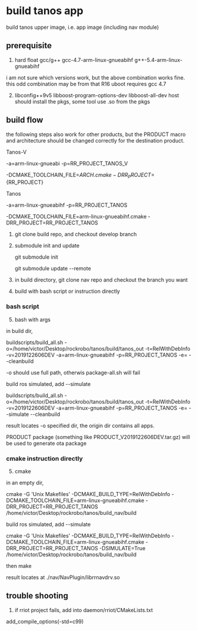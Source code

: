 # build tanos app

build tanos upper image, i.e. app image (including nav module)

## prerequisite
1. hard float gcc/g++
	gcc-4.7-arm-linux-gnueabihf
	g++-5.4-arm-linux-gnueabihf

 i am not sure which versions work, but the above combination works fine.
 this odd combination may be from that R16 uboot requires gcc 4.7

2. libconfig++9v5 libboost-program-options-dev libboost-all-dev
 host should install the pkgs, some tool use .so from the pkgs

## build flow

the following steps also work for other products, but the PRODUCT macro and architecture should be changed correctly for the destination product.

Tanos-V

-a=arm-linux-gnueabi -p=RR_PROJECT_TANOS_V

-DCMAKE_TOOLCHAIN_FILE=${ARCH}.cmake -DRR_PROJECT=${RR_PROJECT}


Tanos

-a=arm-linux-gnueabihf -p=RR_PROJECT_TANOS

-DCMAKE_TOOLCHAIN_FILE=arm-linux-gnueabihf.cmake -DRR_PROJECT=RR_PROJECT_TANOS


1.  git clone build repo, and checkout develop branch 

2.  submodule init and update

    git submodule init
    
    git submodule update --remote

3.  in build directory, git clone nav repo and checkout the branch you want

4.  build with bash script or instruction directly

### bash script

5. bash with args  

in build dir,

buildscripts/build_all.sh -o=/home/victor/Desktop/rockrobo/tanos/build/tanos_out -t=RelWithDebInfo -v=2019122606DEV -a=arm-linux-gnueabihf -p=RR_PROJECT_TANOS -e= --cleanbuild

-o should use full path, otherwis package-all.sh will fail


build ros simulated, add --simulate

buildscripts/build_all.sh -o=/home/victor/Desktop/rockrobo/tanos/build/tanos_out -t=RelWithDebInfo -v=2019122606DEV -a=arm-linux-gnueabihf -p=RR_PROJECT_TANOS -e= --simulate --cleanbuild 


result locates -o specified dir, the origin dir contains all apps.

PRODUCT package (something like PRODUCT_V2019122606DEV.tar.gz) will be used to generate ota package


### cmake instruction directly

5. cmake

in an empty dir,

cmake -G 'Unix Makefiles' -DCMAKE_BUILD_TYPE=RelWithDebInfo -DCMAKE_TOOLCHAIN_FILE=arm-linux-gnueabihf.cmake -DRR_PROJECT=RR_PROJECT_TANOS /home/victor/Desktop/rockrobo/tanos/build_nav/build

build ros simulated, add --simulate

cmake -G 'Unix Makefiles' -DCMAKE_BUILD_TYPE=RelWithDebInfo -DCMAKE_TOOLCHAIN_FILE=arm-linux-gnueabihf.cmake -DRR_PROJECT=RR_PROJECT_TANOS -DSIMULATE=True /home/victor/Desktop/rockrobo/tanos/build_nav/build

then 
make

result locates at
./nav/NavPlugin/librrnavdrv.so


## trouble shooting

1. if rriot project fails, add into daemon/rriot/CMakeLists.txt

add_compile_options(-std=c99)

